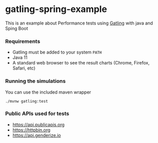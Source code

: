 # gatling-spring-example

This is an example about Performance tests using [Gatling](https://gatling.io/) with java and Sping Boot

### Requirements
* Gatling must be added to your system ```PATH```
* Java 11
* A standard web browser to see the result charts (Chrome, Firefox, Safari, etc)

### Running the simulations
You can use the included maven wrapper

```./mvnw gatling:test```

### Public APIs used for tests
* https://api.publicapis.org
* https://httpbin.org
* https://api.genderize.io